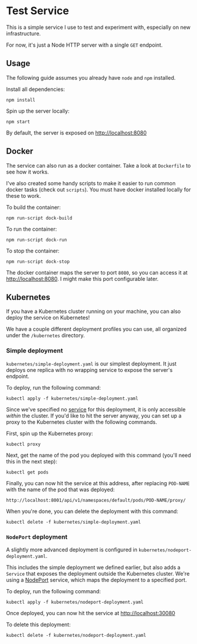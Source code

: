Test Service
============

This is a simple service I use to test and experiment with, especially on new infrastructure.

For now, it's just a Node HTTP server with a single `GET` endpoint.

Usage
-----

The following guide assumes you already have `node` and `npm` installed.

Install all dependencies:

```
npm install
```

Spin up the server locally:

```
npm start
```

By default, the server is exposed on [http://localhost:8080](http://localhost:8080)

Docker
------

The service can also run as a docker container. Take a look at `Dockerfile` to see how it works.

I've also created some handy scripts to make it easier to run common docker tasks (check out `scripts`). You must have docker installed locally for these to work.

To build the container:

```
npm run-script dock-build
```

To run the container:

```
npm run-script dock-run
```

To stop the container:

```
npm run-script dock-stop
```

The docker container maps the server to port `8080`, so you can access it at [http://localhost:8080](http://localhost:8080). I might make this port configurable later.

Kubernetes
----------

If you have a Kubernetes cluster running on your machine, you can also deploy the service on Kubernetes!

We have a couple different deployment profiles you can use, all organized under the `/kubernetes` directory.

### Simple deployment

`kubernetes/simple-deployment.yaml` is our simplest deployment. It just deploys one replica with no wrapping service to expose the server's endpoint.

To deploy, run the following command:

```
kubectl apply -f kubernetes/simple-deployment.yaml
```

Since we've specified no [service](https://kubernetes.io/docs/concepts/services-networking/service/) for this deployment, it is only accessible _within_ the cluster. If you'd like to hit the server anyway, you can set up a proxy to the Kubernetes cluster with the following commands.

First, spin up the Kubernetes proxy:

```
kubectl proxy
```

Next, get the name of the pod you deployed with this command (you'll need this in the next step):

```
kubectl get pods
```

Finally, you can now hit the service at this address, after replacing `POD-NAME` with the name of the pod that was deployed:

```
http://localhost:8001/api/v1/namespaces/default/pods/POD-NAME/proxy/
```

When you're done, you can delete the deployment with this command:

```
kubectl delete -f kubernetes/simple-deployment.yaml
```

### `NodePort` deployment

A slightly more advanced deployment is configured in `kubernetes/nodeport-deployment.yaml`.

This includes the simple deployment we defined earlier, but also adds a `Service` that exposes the deployment outside the Kubernetes cluster. We're using a [NodePort](https://kubernetes.io/docs/concepts/services-networking/service/#nodeport) service, which maps the deployment to a specified port.

To deploy, run the following command:

```
kubectl apply -f kubernetes/nodeport-deployment.yaml
```

Once deployed, you can now hit the service at [http://localhost:30080](http://localhost:30080)

To delete this deployment:

```
kubectl delete -f kubernetes/nodeport-deployment.yaml
```
